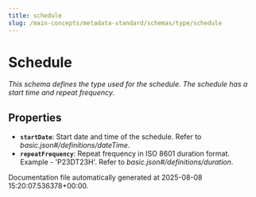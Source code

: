 ```yaml
---
title: schedule
slug: /main-concepts/metadata-standard/schemas/type/schedule
---
```


# Schedule

*This schema defines the type used for the schedule. The schedule has a start time and repeat frequency.*

## Properties

- **`startDate`**: Start date and time of the schedule. Refer to *basic.json#/definitions/dateTime*.
- **`repeatFrequency`**: Repeat frequency in ISO 8601 duration format. Example - 'P23DT23H'. Refer to *basic.json#/definitions/duration*.


Documentation file automatically generated at 2025-08-08 15:20:07.536378+00:00.
